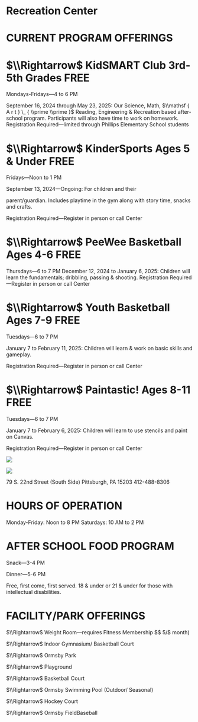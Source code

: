 # Recreation Center

# CURRENT PROGRAM OFFERINGS

# $\\Rightarrow$ KidSMART Club 3rd-5th Grades FREE

Mondays-Fridays—4 to 6 PM

September 16, 2024 through May 23, 2025: Our Science, Math, $\\mathsf { A r t } \_ { \\prime \\prime }$ Reading, Engineering & Recreation based after-school program. Participants will also have time to work on homework. Registration Required—limited through Phillips Elementary School students

# $\\Rightarrow$ KinderSports Ages 5 & Under FREE

Fridays—Noon to 1 PM

September 13, 2024—Ongoing: For children and their

parent/guardian. Includes playtime in the gym along with story time, snacks and crafts.

Registration Required—Register in person or call Center

# $\\Rightarrow$ PeeWee Basketball Ages 4-6 FREE

Thursdays—6 to 7 PM December 12, 2024 to January 6, 2025: Children will learn the fundamentals; dribbling, passing & shooting. Registration Required—Register in person or call Center

# $\\Rightarrow$ Youth Basketball Ages 7-9 FREE

Tuesdays—6 to 7 PM

January 7 to February 11, 2025: Children will learn & work on basic skills and gameplay.

Registration Required—Register in person or call Center

# $\\Rightarrow$ Paintastic! Ages 8-11 FREE

Tuesdays—6 to 7 PM

January 7 to February 6, 2025: Children will learn to use stencils and paint on Canvas.

Registration Required—Register in person or call Center

![](https://www.pittsburghpa.gov/files/assets/city/v/1/parks/documents/rec-witner-2024-25/images/80ebe29f726c2068b887920a46ff2633f0ce4d84a672a34a62d8126af782caed.jpg)

![](https://www.pittsburghpa.gov/files/assets/city/v/1/parks/documents/rec-witner-2024-25/images/ea465ded61d5f60970512142a15bc768f641110786f6ec7bfcb2b6fb34dd5c2e.jpg)

79 S. 22nd Street (South Side) Pittsburgh, PA 15203 412-488-8306

# HOURS OF OPERATION

Monday-Friday: Noon to 8 PM Saturdays: 10 AM to 2 PM

# AFTER SCHOOL FOOD PROGRAM

Snack—3-4 PM

Dinner—5-6 PM

Free, first come, first served. 18 & under or 21 & under for those with intellectual disabilities.

# FACILITY/PARK OFFERINGS

$\\Rightarrow$ Weight Room—requires Fitness Membership $$ 5/$ month)

$\\Rightarrow$ Indoor Gymnasium/ Basketball Court

$\\Rightarrow$ Ormsby Park

$\\Rightarrow$ Playground

$\\Rightarrow$ Basketball Court

$\\Rightarrow$ Ormsby Swimming Pool (Outdoor/ Seasonal)

$\\Rightarrow$ Hockey Court

$\\Rightarrow$ Ormsby FieldBaseball
